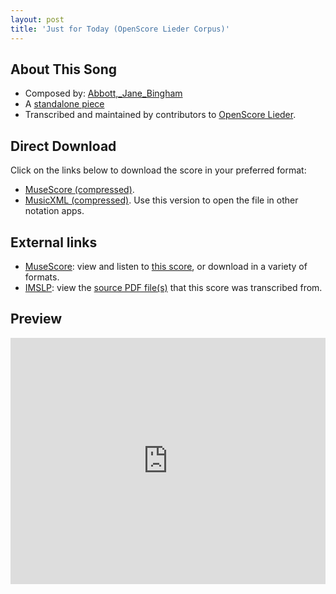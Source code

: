 ```yaml
---
layout: post
title: 'Just for Today (OpenScore Lieder Corpus)'
---
```


## About This Song

- Composed by: [Abbott,_Jane_Bingham](https://fourscoreandmore.org/openscore/lieder/Abbott,_Jane_Bingham)
- A [standalone piece](https://fourscoreandmore.org/openscore/lieder/Abbott,_Jane_Bingham/_)
- Transcribed and maintained by contributors to [OpenScore Lieder].

[OpenScore Lieder]: https://musescore.com/openscore-lieder-corpus

## Direct Download

Click on the links below to download the score in your preferred format:
- [MuseScore (compressed)](https://github.com/openscore/lieder/blob/main/scores/Abbott,_Jane_Bingham/_/Just_for_Today/lc6583477.mscz?raw=true).
- [MusicXML (compressed)](https://github.com/openscore/lieder/blob/main/scores/Abbott,_Jane_Bingham/_/Just_for_Today/lc6583477.mxl?raw=true). Use this version to open the file in other notation apps.

## External links

- [MuseScore]: view and listen to [this score][MuseScore], or download in a variety of formats.
- [IMSLP]: view the [source PDF file(s)][IMSLP] that this score was transcribed from.

[MuseScore]: https://musescore.com/score/6583477
[IMSLP]: https://imslp.org/wiki/Special:ReverseLookup/412044

## Preview

<iframe width="100%" height="394" src="https://musescore.com/openscore-lieder-corpus/scores/6583477/embed" frameborder="0" allowfullscreen allow="autoplay; fullscreen"></iframe>
